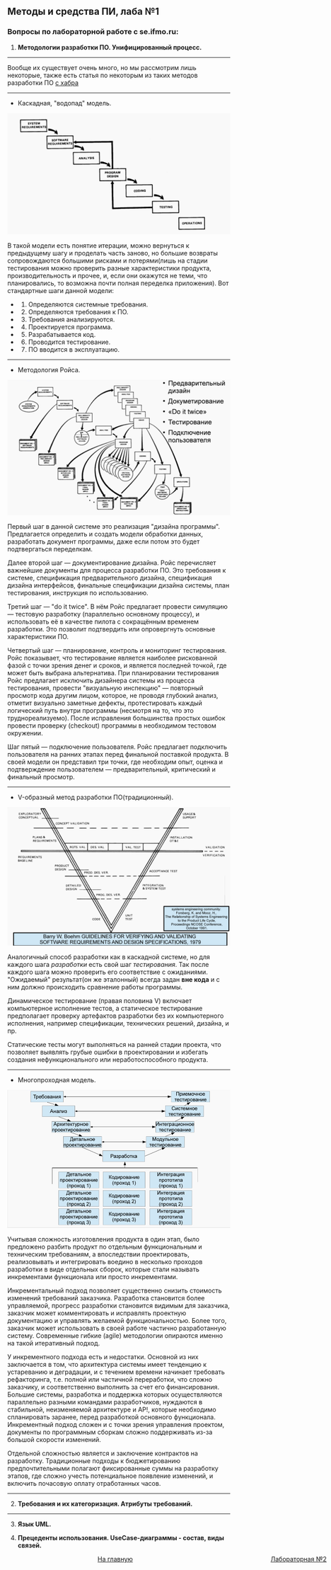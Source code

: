 ## Методы и средства ПИ, лаба №1

[//]: # (### Примеры кода:)
[//]: # (+ [Жека]&#40;https://github.com/3ilib0ba/ITMO-Embedded-Systems/tree/main/lab-1&#41;)
[//]: # (+ [Боря]&#40;&#41; <- добавить ссылку)

### Вопросы по лабораторной работе с se.ifmo.ru:
1) **Методологии разработки ПО. Унифицированный процесс.**

-- --

Вообще их существует очень много, но мы рассмотрим лишь некоторые, также есть статья по некоторым
из таких методов разработки ПО [с хабра](https://habr.com/ru/company/edison/blog/269789/)

-- --

- Каскадная, "водопад" модель.

![img.png](resources/img.png)

В такой модели есть понятие итерации, можно вернуться к предыдущему шагу и проделать часть заново, 
но большие возвраты сопровождаются большими рисками и потерями(лишь на стадии тестирования можно проверить разные
характеристики продукта, производительность и прочее, и, если они окажутся не теми, что планировались, то возможна
почти полная переделка приложения). Вот стандартные шаги данной модели:

- 1) Определяются системные требования.

- 2) Определяются требования к ПО.

- 3) Требования анализируются. 

- 4) Проектируется программа.

- 5) Разрабатывается код.

- 6) Проводится тестирование.

- 7) ПО вводится в эксплуатацию.

-- -- 

- Методология Ройса.

![img.png](resources/img2.png)

Первый шаг в данной системе это реализация "дизайна программы". Предлагается определить и создать 
модели обработки данных, разработать документ программы, даже если потом это будет подтвергаться переделкам.

Далее второй шаг — документирование дизайна. Ройс перечисляет важнейшие документы для
процесса разработки ПО. Это требования к системе, спецификация предварительного
дизайна, спецификация дизайна интерфейсов, финальные спецификации дизайна системы,
план тестирования, инструкция по использованию.

Третий шаг — "do it twice". В нём Ройс предлагает провести симуляцию — тестовую
разработку (параллельно основному процессу), и использовать её в качестве пилота с
сокращённым временем разработки. Это позволит подтвердить или опровергнуть основные
характеристики ПО.

Четвертый шаг — планирование, контроль и мониторинг тестирования. Ройс показывает,
что тестирование является наиболее рискованной фазой с точки зрения денег и сроков, и
является последней точкой, где может быть выбрана альтернатива. При планировании
тестирования Ройс предлагает исключить дизайнера системы из процесса тестирования,
провести "визуальную инспекцию" — повторный просмотр кода другим лицом, которое, не
проводя глубокий анализ, отметит визуально заметные дефекты, протестировать каждый
логический путь внутри программы (несмотря на то, что это труднореализуемо). После
исправления большинства простых ошибок провести проверку (checkout) программы в
необходимом тестовом окружении.

Шаг пятый — подключение пользователя. Ройс предлагает подключить пользователя на ранних
этапах перед финальной поставкой продукта. В своей модели он представил три точки, где
необходим опыт, оценка и подтверждение пользователем — предварительный, критический и
финальный просмотр.

-- --

- V-образный метод разработки ПО(традиционный).

![img.png](resources/img3.png)

Аналогичный способ разработки как в каскадной системе, но для каждого шага *разработки* есть 
свой шаг *тестирования*. Так после каждого шага можно проверить его соответствие с ожиданиями. 
"Ожидаемый" результат(он же эталонный) всегда задан **вне кода** и с ним должно происходить сравнение
работы программы.

Динамическое тестирование (правая половина V) включает компьютерное исполнение
тестов, а статическое тестирование предполагает проверку артефактов разработки без их
компьютерного исполнения, например спецификации, технических решений, дизайна, и пр.

Статические тесты могут выполняться на ранней стадии проекта, что позволяет выявлять
грубые ошибки в проектировании и избегать создания нефункционального или
неработоспособного продукта.

-- --

- Многопроходная модель.

![img.png](resources/img4.png)

Учитывая сложность изготовления продукта в один этап, было предложено разбить
продукт по отдельным функциональным и техническим требованиям, а впоследствии
проектировать, реализовывать и интегрировать воедино в несколько проходов разработки в
виде отдельных сборок, которые стали называть инкрементами функционала или просто
инкрементами.

Инкрементальный подход позволяет существенно снизить стоимость изменений
требований заказчика. Разработка становится более управляемой, прогресс разработки
становится видимым для заказчика, заказчик может комментировать и исправлять проектную
документацию и управлять желаемой функциональностью. Более того, заказчик может
использовать в своей работе частично разработанную систему. Современные гибкие (agile)
методологии опираются именно на такой итеративный подход.

У инкрементного подхода есть и недостатки. Основной из них заключается в том, что
архитектура системы имеет тенденцию к устареванию и деградации, и с течением времени
начинает требовать рефакторинга, т.е. полной или частичной переработки, что сложно
заказчику, и соответственно выполнить за счет его финансирования. Большие системы,
разработка и поддержка которых осуществляются параллельно разными командами
разработчиков, нуждаются в стабильной, неизменяемой архитектуре и АР!, которые
необходимо спланировать заранее, перед разработкой основного функционала.
Инкрементный подход сложен и с точки зрения управления проектом, документы по
программным сборкам сложно поддерживать из-за большой скорости изменений.

Отдельной сложностью является и заключение контрактов на разработку. Традиционные
подходы к бюджетированию предпочтительными полагают фиксированные суммы на
разработку этапов, где сложно учесть потенциальное появление изменений, и включить
почасовую оплату отработанных часов.



-- --

2) **Требования и их категоризация. Атрибуты требований.**


-- --

3) **Язык UML.**



4) **Прецеденты использования. UseCase-диаграммы - состав, виды связей.**


















[//]: # (к оглавлению и на прочие лабы)
<div style="position: absolute; left: 10px">
    <a style="text-align: right" href="#"></a>
</div>
<div style="position: absolute; left: 45%">
    <a href="../secondcourse.html">На главную</a>
</div>
<div style="position: absolute; right: 10px">
    <a style="text-align: right" href="lab-2.html">Лабораторная №2</a>
</div>